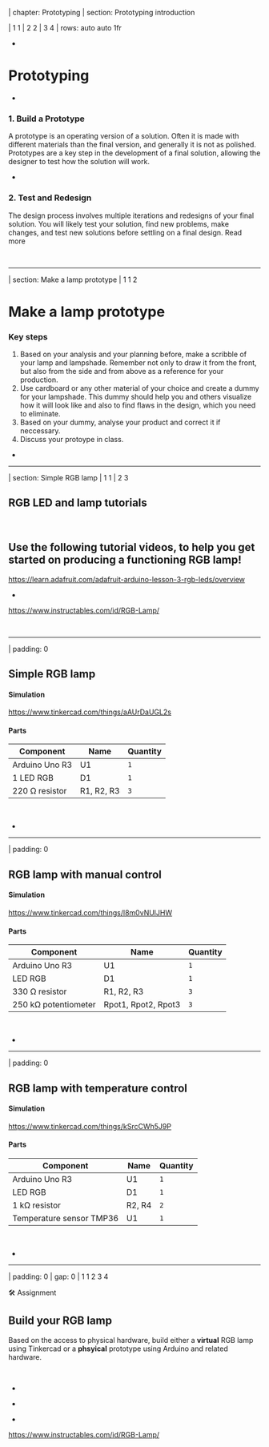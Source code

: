 | chapter: Prototyping
| section: Prototyping introduction

| 1 1
| 2 2
| 3 4
| rows: auto auto 1fr

<div class="grid" style="--cols: repeat(6,1fr); --gap: 10px">
  <f-card
    v-for="(c,i) in ['Problem definition','Background research','Design','Engineering','Prototyping','Communication']"
    :background="i == 4 ? 'blue' :  'var(--transparent)'"
    border="blue"
    :title="c"/>
</div>

-

# Prototyping

-

### 1. Build a Prototype

A prototype is an operating version of a solution. Often it is made with different materials than the final version, and generally it is not as polished. Prototypes are a key step in the development of a final solution, allowing the designer to test how the solution will work. 

-

### 2. Test and Redesign

The design process involves multiple iterations and redesigns of your final solution. You will likely test your solution, find new problems, make changes, and test new solutions before settling on a final design. <f-link to="https://www.sciencebuddies.org/science-fair-projects/engineering-design-process/engineering-design-process-steps">Read more</a>


<br>



---

| section: Make a lamp prototype
| 1 1 2

# Make a lamp prototype

### Key steps

1. Based on your analysis and your planning before, make a scribble of your lamp and lampshade. Remember not only to draw it from the front, but also from the side and from above as a reference for your production.
2. Use cardboard or any other material of your choice and create a dummy for your lampshade. This dummy should help you and others visualize how it will look like and also to find flaws in the design, which you need to eliminate.
3. Based on your dummy, analyse your product and correct it if neccessary.
4. Discuss your protoype in class.

-

---

| section: Simple RGB lamp
| 1 1
| 2 3

## RGB LED and lamp tutorials

<br>

Use the following tutorial videos, to help you get started on producing a functioning RGB lamp!
-

<f-video src="https://www.youtube.com/watch?v=IPOHARgRLE0" />

https://learn.adafruit.com/adafruit-arduino-lesson-3-rgb-leds/overview

-

<f-video src="https://www.youtube.com/watch?v=ix1ZltV9-38" />

https://www.instructables.com/id/RGB-Lamp/

<br>



---

| padding: 0

<section>

## Simple RGB lamp

#### Simulation

https://www.tinkercad.com/things/aAUrDaUGL2s

#### Parts

Component|Name|Quantity
---|---|---
Arduino Uno R3|U1|`1`
1 LED RGB|D1|`1`
220 Ω resistor|R1, R2, R3|`3` 


<br>



</section>

-

<f-image src="./images/arduino.png" />

---

| padding: 0

<section>

## RGB lamp with manual control

#### Simulation

https://www.tinkercad.com/things/l8m0vNUlJHW

#### Parts


Component|Name|Quantity
---|---|---
Arduino Uno R3|U1|`1`
LED RGB|D1|`1`
330 Ω resistor|R1, R2, R3|`3`
250 kΩ potentiometer|Rpot1, Rpot2, Rpot3|`3`


<br>



</section>

-

<f-image src="./images/arduino2.png" />

---

| padding: 0

<section>

## RGB lamp with temperature control

#### Simulation

https://www.tinkercad.com/things/kSrcCWh5J9P

#### Parts

Component|Name|Quantity
---|---|---
Arduino Uno R3|U1|`1`
LED RGB|D1|`1`
1 kΩ resistor|R2, R4|`2`
Temperature sensor TMP36|U1|`1`

<br>



</section>

-

<f-image src="./images/arduino3.png" />

---


| padding: 0
| gap: 0
| 1 1 2 3 4

<section>

<caption>🛠️ Assignment</caption>

## Build your RGB lamp

Based on the access to physical hardware, build either a **virtual** RGB lamp using <f-link to="https://www.tinkercad.com/">Tinkercad</f-link> or a **phsyical** prototype using Arduino and related hardware.


<br>



<section>

-

<f-image src="https://cdn.instructables.com/FI6/C4GA/JBQUIJS0/FI6C4GAJBQUIJS0.LARGE.jpg?auto=webp&frame=1&width=300&height=1024&fit=bounds"/>

-

<f-image src="https://cdn.instructables.com/FZ4/Y44J/JBQUIJNJ/FZ4Y44JJBQUIJNJ.LARGE.jpg?auto=webp&frame=1&width=300&height=1024&fit=bounds">

-

<f-image src="https://cdn.instructables.com/FM0/G22Z/JBQUIJO6/FM0G22ZJBQUIJO6.LARGE.jpg?auto=webp&frame=1&width=300&height=1024&fit=bounds" />

<f-notes title="Credits">

https://www.instructables.com/id/RGB-Lamp/

</f-notes>
